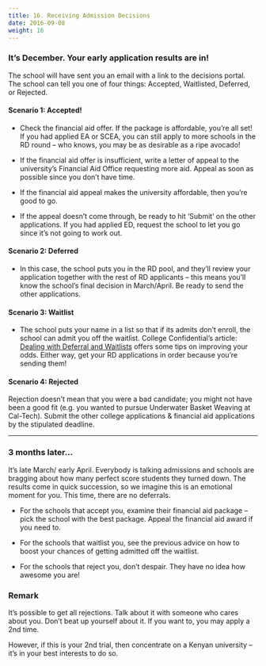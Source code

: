 ```yaml
---
title: 16. Receiving Admission Decisions
date: 2016-09-08
weight: 16
---
```


### It’s December. Your early application results are in!

The school will have sent you an email with a link to the decisions portal. The school can tell you one of four things: Accepted, Waitlisted, Deferred, or Rejected.

#### Scenario 1: Accepted!

* Check the financial aid offer. If the package is affordable, you’re all set! If you had applied EA or SCEA, you can still apply to more schools in the RD round – who knows, you may be as desirable as a ripe avocado!

* If the financial aid offer is insufficient, write a letter of appeal to the university’s Financial Aid Office requesting more aid. Appeal as soon as possible since you don’t have time.

* If the financial aid appeal makes the university affordable, then you’re good to go.

* If the appeal doesn’t come through, be ready to hit ‘Submit’ on the other applications. If you had applied ED, request the school to let you go since it’s not going to work out.

#### Scenario 2: Deferred

* In this case, the school puts you in the RD pool, and they’ll review your application together with the rest of RD applicants – this means you’ll know the school’s final decision in March/April. Be ready to send the other applications.

#### Scenario 3: Waitlist

* The school puts your name in a list so that if its admits don’t enroll, the school can admit you off the waitlist. College Confidential’s article: [Dealing with Deferral and Waitlists](http://www.collegeconfidential.com/deferral/) offers some tips on improving your odds. Either way, get your RD applications in order because you’re sending them!

#### Scenario 4: Rejected

Rejection doesn’t mean that you were a bad candidate; you might not have been a good fit (e.g. you wanted to pursue Underwater Basket Weaving at Cal-Tech). Submit the other college applications & financial aid applications by the stipulated deadline.

----

### 3 months later...

It’s late March/ early April. Everybody is talking admissions and schools are bragging about how many perfect score students they turned down. The results come in quick succession, so we imagine this is an emotional moment for you. This time, there are no deferrals.

* For the schools that accept you, examine their financial aid package – pick the school with the best package. Appeal the financial aid award if you need to.

* For the schools that waitlist you, see the previous advice on how to boost your chances of getting admitted off the waitlist.

* For the schools that reject you, don’t despair. They have no idea how awesome you are!

### Remark

It’s possible to get all rejections. Talk about it with someone who cares about you. Don’t beat up yourself about it. If you want to, you may apply a 2nd time.

However, if this is your 2nd trial, then concentrate on a Kenyan university – it’s in your best interests to do so.

